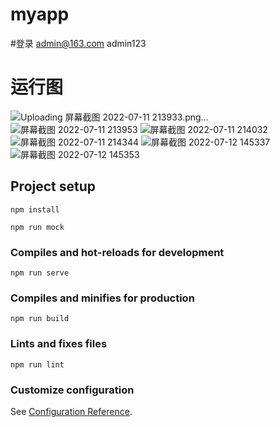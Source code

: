 # myapp

#登录
admin@163.com 
admin123

# 运行图
![Uploading 屏幕截图 2022-07-11 213933.png…]()
![屏幕截图 2022-07-11 213953](https://user-images.githubusercontent.com/106588466/178278921-eaf64cb0-8820-4f0b-bcb9-f97e5dfbe056.png)
![屏幕截图 2022-07-11 214032](https://user-images.githubusercontent.com/106588466/178278931-c6575b08-692e-46f2-a0ab-a2a3a4405ec2.png)
![屏幕截图 2022-07-11 214344](https://user-images.githubusercontent.com/106588466/178278933-5039bbfd-34f6-4fdd-89e1-5404c13628c9.png)
![屏幕截图 2022-07-12 145337](https://user-images.githubusercontent.com/106588466/178427414-4ea4717a-265d-4847-9524-c73b5e4908db.png)
![屏幕截图 2022-07-12 145353](https://user-images.githubusercontent.com/106588466/178427420-e64a800e-efb0-44b7-8b16-1e6a60e5f4a8.png)


## Project setup
```
npm install
```
```
npm run mock
```

### Compiles and hot-reloads for development
```
npm run serve
```

### Compiles and minifies for production
```
npm run build
```

### Lints and fixes files
```
npm run lint
```

### Customize configuration
See [Configuration Reference](https://cli.vuejs.org/config/).
